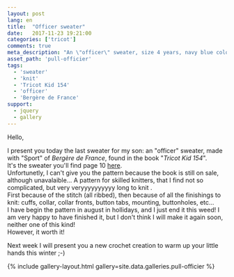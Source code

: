 ```yaml
---
layout: post
lang: en
title:  "Officer sweater"
date:   2017-11-23 19:21:00
categories: ['tricot']
comments: true
meta_description: "An \"officer\" sweater, size 4 years, navy blue color and anchor buttons"
asset_path: 'pull-officier'
tags:
  - 'sweater'
  - 'knit'
  - 'Tricot Kid 154'
  - 'officer'
  - 'Bergère de France'
support:
  - jquery
  - gallery
---
```


Hello,

I present you today the last sweater for my son: an "officer" sweater, made with "Sport" of *Bergère de France*, found in the book "*Tricot Kid 154*".  
It's the sweater you'll find page 10 [here](http://www.woolboetiek.be/Mag154.pdf).  
Unfortunetly, I can't  give you the pattern because the book is still on sale, although unavalaible...
A pattern for skilled knitters, that I find not so complicated, but very veryyyyyyyyyy long to knit .  
First because of the stitch (all ribbed), then because of all the finishings to knit: cuffs, collar, collar fronts, button tabs, mounting, buttonholes, etc...  
I have begin the pattern in august in hollidays, and I just end it this weed!
I am very happy to have finished it, but I don't think I will make it again soon, neither one of this kind!  
However, it worth it!

Next week I will present you a new crochet creation to warm up your little hands this winter ;-)

{% include gallery-layout.html gallery=site.data.galleries.pull-officier %}

